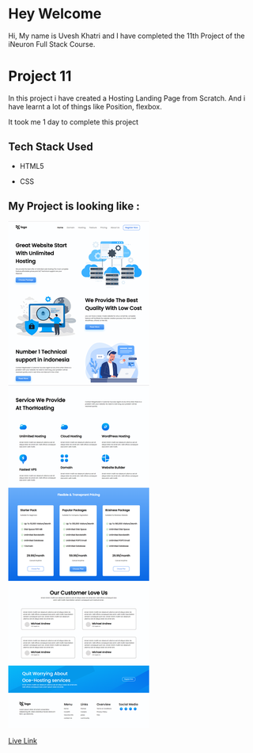 # Hey Welcome

Hi, My name is Uvesh Khatri and I have completed the 11th Project of the iNeuron Full Stack Course.

# Project 11

In this project i have created a Hosting Landing Page from Scratch. And i have learnt a lot of things like Position, flexbox.

It took me 1 day to complete this project
## Tech Stack Used 
- HTML5

- CSS

## My Project is looking like :
![Project11-Result](live-project-11.png)

[Live Link](https://uveshkhatri-hosting-landing-page.netlify.app/)